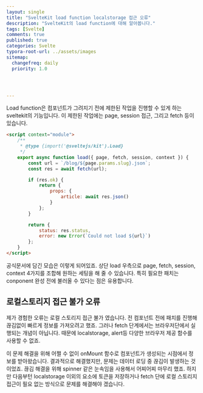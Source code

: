 ```yaml
---
layout: single
title: "SvelteKit load function localstorage 접근 오류"
description: "SvelteKit의 load function에 대해 알아봅니다."
tags: [Svelte]
comments: true
published: true
categories: Svelte
typora-root-url: ../assets/images
sitemap:
  changefreq: daily
  priority: 1.0




---
```


 Load function은 컴포넌트가 그려지기 전에 제한된 작업을 진행할 수 있게 하는 sveltekit의 기능입니다. 이 제한된 작업에는 page, session 접근, 그리고 fetch 등이 있습니다. 

```html
<script context="module">
	/**
	 * @type {import('@sveltejs/kit').Load}
	 */
	export async function load({ page, fetch, session, context }) {
		const url = `/blog/${page.params.slug}.json`;
		const res = await fetch(url);

		if (res.ok) {
			return {
				props: {
					article: await res.json()
				}
			};
		}

		return {
			status: res.status,
			error: new Error(`Could not load ${url}`)
		};
	}
</script>
```

 공식문서에 담긴 모습은 이렇게 되어있죠. 상단 load 우측으로 page, fetch, session, context 4가지를 조합해 원하는 세팅을 해 줄 수 있습니다. 특히 필요한 패치는 conponent 완성 전에 불러올 수 있다는 점은 유용합니다. 



## 로컬스토리지 접근 불가 오류

 제가 경험한 오류는 로컬 스토리지 접근 불가 였습니다. 전 컴포넌트 전에 패치를 진행해 끊김없이 빠르게 정보를 가져오려고 했죠. 그러나 fetch 단계에서는 브라우저단에서 실행되는 개념이 아닙니다. 때문에 localstorage, alert등 다양한 브라우저 제공 함수를 사용할 수 없죠. 

 이 문제 해결을 위해 어쩔 수 없이 onMount 함수로 컴포넌트가 생성되는 시점에서 정보를 받아왔습니다. 결과적으로 해결했지만, 문제는 데이터 로딩 중 끊김이 발생하는 것이었죠. 끊김 해결을 위해 spinner 같은 눈속임을 사용해서 어찌어찌 마무리 했죠. 하지만 다음부턴 localstorage 이외의 요소에 토큰을 저장하거나 fetch 단에 로컬 스토리지 접근이 필요 없는 방식으로 문제를 해결해야 겠습니다.